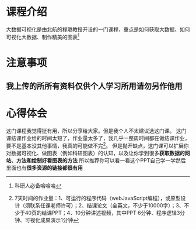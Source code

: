 # 课程介绍
大数据可视化是由北航的程璐教授开设的一门课程，重点是如何获取大数据、如何可视化大数据、制作精美的图表[^1]
# 注意事项
## 我上传的所所有资料仅供个人学习所用请勿另作他用
# 心得体会
这门课程我觉得挺有用，所以分享给大家。但是我个人不太建议选这门课。
这门课结课作业给的时间太短了，作业量太多了，我几乎一整周时间都在做结课作业，要不是基本没其他事情，我真的可能做不完[^2]。
但是抛开缺点，这门课可以扩展你对数据可视化、做图表（例如科研图表）的认知，以及让你学到很多**获取数据的网站、方法和绘制好看图表的方法**
所以推荐你可以看一看这个PPT自己学一学然后里面也有**很多资源的链接都很有用**

[^1]:科研人必备哈哈哈
[^2]:   7天时间的作业量：1、可运行的程序代码（webJavaScript编程），或原型设计（须联系任课老师许可）；2、结课论文（全英文，不少于10000字）；3、不少于40页的结课PPT；4、10分钟讲述视频，其中PPT 6分钟、程序逻辑3分钟、可视化成果演示1分钟
